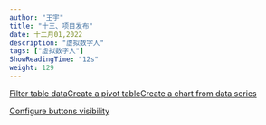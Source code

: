 ```yaml
---
author: "王宇"
title: "十三、项目发布"
date: 十二月01,2022
description: "虚拟数字人"
tags: ["虚拟数字人"]
ShowReadingTime: "12s"
weight: 129
---
```

[Filter table data](#)[Create a pivot table](#)[Create a chart from data series](#)

[Configure buttons visibility](/users/tfac-settings.action)